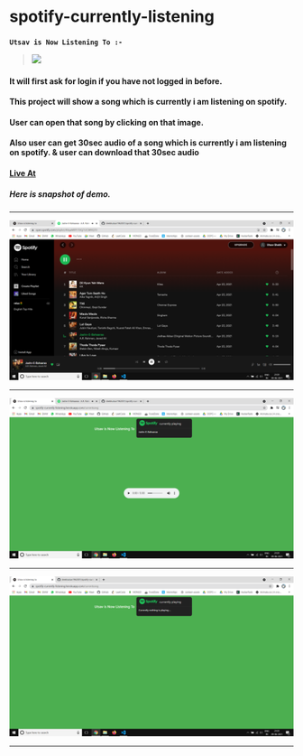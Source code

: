 # spotify-currently-listening

**`Utsav is Now Listening To :- `**

>![](https://spotify-currently-listening.herokuapp.com/getimage) 


<!-- | Utsav is Now Listening To | ![](https://spotify-currently-listening.herokuapp.com/getimage) |
| --- | --- | -->

#### It will first ask for login if you have not logged in before.

#### This project will show a song which is currently i am listening on spotify.

#### User can open that song by clicking on that image.

#### Also user can get 30sec audio of a song which is currently i am listening on spotify. & user can download that 30sec audio

#### <a href="https://spotify-currently-listening.herokuapp.com/currentsong">Live At</a>

##### Here is snapshot of demo. 

<hr/>

![alt text](/images/1.png)

<hr/>

![alt text](/images/2.png)

<hr/>

![alt text](/images/3.png)

<hr/>
